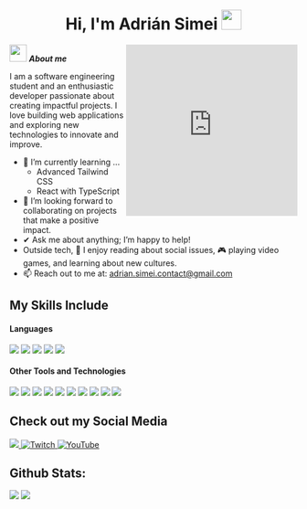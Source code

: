 <h1 align="center"><b>Hi, I'm Adrián Simei</b> <img src="https://media.giphy.com/media/hvRJCLFzcasrR4ia7z/giphy.gif" width="35"></h1>

<iframe align="right" src="https://giphy.com/embed/ytBoIyQ7ArpRirP0oh" width="300" height="300" style="border:0" allowFullScreen></iframe>

<img src="https://media.giphy.com/media/ObNTw8Uzwy6KQ/giphy.gif" width="30px">&nbsp;***About me***

I am a software engineering student and an enthusiastic developer passionate about creating impactful projects. I love building web applications and exploring new technologies to innovate and improve.

- 🌱 I’m currently learning ...
  - Advanced Tailwind CSS
  - React with TypeScript
- 👯 I’m looking forward to collaborating on projects that make a positive impact.
- ✔ Ask me about anything; I’m happy to help!
- Outside tech, 💜 I enjoy reading about social issues, 🎮 playing video games, and learning about new cultures.
- 📫 Reach out to me at: <a href="adrian.simei.contact@gmail.com">adrian.simei.contact@gmail.com</a>

## My Skills Include

<h4>Languages</h4>
<span>
  <img src="https://img.shields.io/badge/HTML5-E34F26?style=for-the-badge&logo=html5&logoColor=white">
  <img src="https://img.shields.io/badge/CSS3-1572B6?style=for-the-badge&logo=css3&logoColor=white">
  <img src="https://img.shields.io/badge/JavaScript-F7DF1E?style=for-the-badge&logo=javascript&logoColor=black">
  <img src="https://img.shields.io/badge/Python-3670A0?style=for-the-badge&logo=python&logoColor=ffdd54">
  <img src="https://img.shields.io/badge/TypeScript-007ACC?style=for-the-badge&logo=typescript&logoColor=white">
</span>

<h4>Other Tools and Technologies</h4>
<span>
  <img src="https://img.shields.io/badge/Git-F05032?style=for-the-badge&logo=git&logoColor=white">
  <img src="https://img.shields.io/badge/Tailwind_CSS-38B2AC?style=for-the-badge&logo=tailwind-css&logoColor=white">
  <img src="https://img.shields.io/badge/Node.js-339933?style=for-the-badge&logo=node.js&logoColor=white">
  <img src="https://img.shields.io/badge/React-20232A?style=for-the-badge&logo=react&logoColor=61DAFB">
  <img src="https://img.shields.io/badge/Prisma-2D3748?style=for-the-badge&logo=prisma&logoColor=white">
  <img src="https://img.shields.io/badge/Redux-764ABC?style=for-the-badge&logo=redux&logoColor=white">
  <img src="https://img.shields.io/badge/Express.js-000000?style=for-the-badge&logo=express&logoColor=white">
  <img src="https://img.shields.io/badge/Jest-C21325?style=for-the-badge&logo=jest&logoColor=white">
  <img src="https://img.shields.io/badge/Axios-5A29E4?style=for-the-badge&logoColor=white">
  <img src="https://img.shields.io/badge/Design%20Patterns-FF6F61?style=for-the-badge&logoColor=white">
</span>

## Check out my Social Media

<a href="https://www.instagram.com/adrian.simei/">
    <img src="https://img.shields.io/badge/Instagram-%23E4405F.svg?style=for-the-badge&logo=Instagram&logoColor=white">
</a>
<a href="https://www.twitch.tv/adriansimei">
    <img src="https://img.shields.io/badge/Twitch-9347FF?style=for-the-badge&logo=twitch&logoColor=white" alt="Twitch">
</a>
<a href="https://www.youtube.com/@AdrianSimei">
    <img src="https://img.shields.io/badge/YouTube-%23FF0000.svg?style=for-the-badge&logo=YouTube&logoColor=white" alt="YouTube">
</a>

<h2>Github Stats:</h2>

[![](https://github-readme-stats.vercel.app/api?username=adriansimei&show_icons=true&theme=tokyonight&hide_border=true&locale=en)](https://github.com/adriansimei)
[![](https://github-readme-streak-stats.herokuapp.com/?user=adriansimei&theme=material-palenight)](https://github.com/adriansimei)
